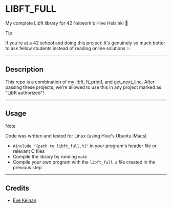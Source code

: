 # LIBFT_FULL

My complete Libft library for 42 Network's Hive Helsinki 🐝

> [!TIP]
> If you're at a 42 school and doing this project: It's genuinely so much better to ask fellow students instead of reading online solutions ✨

---

## Description

This repo is a combination of my [libft](https://github.com/EvAvKein/libft), [ft_printf](https://github.com/EvAvKein/ft_printf), and [get_next_line](https://github.com/EvAvKein/get_next_line). After passing these projects, we're allowed to use this in any project marked as "Libft authorized"!

---

## Usage

> [!NOTE]
> Code was written and tested for Linux (using Hive's Ubuntu iMacs)

- `#include "[path to libft_full.h]"` in your program's header file or relevant C files
- Compile the library by running `make`
- Compile your own program with the `libft_full.a` file created in the previous step

---

## Credits

- [Eve Keinan](https://github.com/EvAvKein)
